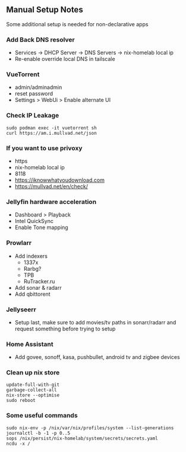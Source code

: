 ## Manual Setup Notes
Some additional setup is needed for non-declarative apps
### Add Back DNS resolver
- Services -> DHCP Server -> DNS Servers -> nix-homelab local ip
- Re-enable override local DNS in tailscale

### VueTorrent
- admin/adminadmin
- reset password
- Settings > WebUi > Enable alternate UI
### Check IP Leakage
```console
sudo podman exec -it vuetorrent sh
curl https://am.i.mullvad.net/json
```

### If you want to use privoxy
- https
- nix-homelab local ip
- 8118
- https://iknowwhatyoudownload.com
- https://mullvad.net/en/check/

### Jellyfin hardware acceleration
- Dashboard > Playback
- Intel QuickSync
- Enable Tone mapping

### Prowlarr 
- Add indexers
  - 1337x
  - Rarbg?
  - TPB
  - RuTracker.ru
- Add sonar & radarr
- Add qbittorent

### Jellyseerr
- Setup last, make sure to add movies/tv paths in sonarr/radarr and request something before trying to setup

### Home Assistant
- Add govee, sonoff, kasa, pushbullet, android tv and zigbee devices

### Clean up nix store
```console
update-full-with-git
garbage-collect-all
nix-store --optimise
sudo reboot
```

### Some useful commands
```console
sudo nix-env -p /nix/var/nix/profiles/system --list-generations
journalctl -b -1 -p 0..5
sops /nix/persist/nix-homelab/system/secrets/secrets.yaml
ncdu -x /
```
